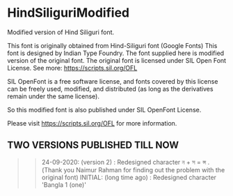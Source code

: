 # HindSiliguriModified
Modified version of Hind Siliguri font.



This font is originally obtained from Hind-Siliguri font (Google Fonts)
This font is designed by Indian Type Foundry.
The font supplied here is modified version of the original font.
The original font is licensed under SIL Open Font License.
See more: https://scripts.sil.org/OFL


SIL OpenFont is a free software license, and fonts covered by this license can be freely used, modified, and distributed (as long as the derivatives remain under the same license).

So this modified font is also published under SIL OpenFont License.

Please visit https://scripts.sil.org/OFL for more information.


## TWO VERSIONS PUBLISHED TILL NOW ##
>> 24-09-2020: (version 2) : Redesigned character ন + স = ন্স . (Thank you Naimur Rahman for finding out the problem with the original font)
>> INITIAL: (long time ago) : Redesigned character 'Bangla 1 (one)'
